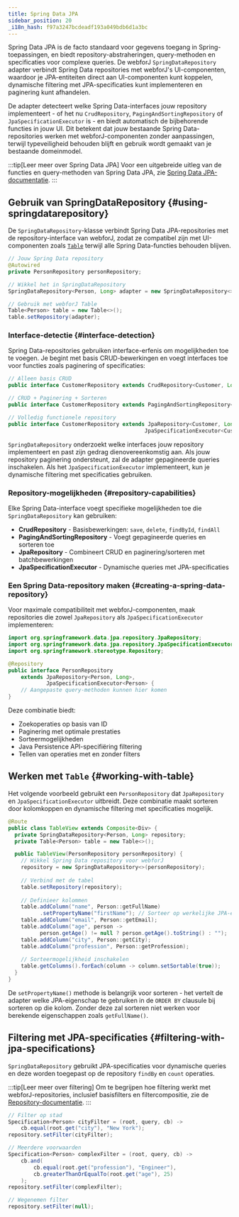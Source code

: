 ```yaml
---
title: Spring Data JPA
sidebar_position: 20
_i18n_hash: f97a3247bcdeadf193a049bdb6d1a3bc
---
```

Spring Data JPA is de facto standaard voor gegevens toegang in Spring-toepassingen, en biedt repository-abstraheringen, query-methoden en specificaties voor complexe queries. De webforJ `SpringDataRepository` adapter verbindt Spring Data repositories met webforJ's UI-componenten, waardoor je JPA-entiteiten direct aan UI-componenten kunt koppelen, dynamische filtering met JPA-specificaties kunt implementeren en paginering kunt afhandelen.

De adapter detecteert welke Spring Data-interfaces jouw repository implementeert - of het nu `CrudRepository`, `PagingAndSortingRepository` of `JpaSpecificationExecutor` is - en biedt automatisch de bijbehorende functies in jouw UI. Dit betekent dat jouw bestaande Spring Data-repositories werken met webforJ-componenten zonder aanpassingen, terwijl typeveiligheid behouden blijft en gebruik wordt gemaakt van je bestaande domeinmodel.

:::tip[Leer meer over Spring Data JPA]
Voor een uitgebreide uitleg van de functies en query-methoden van Spring Data JPA, zie [Spring Data JPA-documentatie](https://docs.spring.io/spring-data/jpa/reference/).
:::

## Gebruik van SpringDataRepository {#using-springdatarepository}

De `SpringDataRepository`-klasse verbindt Spring Data JPA-repositories met de repository-interface van webforJ, zodat ze compatibel zijn met UI-componenten zoals [`Table`](../../components/table/overview) terwijl alle Spring Data-functies behouden blijven.

```java
// Jouw Spring Data repository
@Autowired
private PersonRepository personRepository;

// Wikkel het in SpringDataRepository
SpringDataRepository<Person, Long> adapter = new SpringDataRepository<>(personRepository);

// Gebruik met webforJ Table
Table<Person> table = new Table<>();
table.setRepository(adapter);
```

### Interface-detectie {#interface-detection}

Spring Data-repositories gebruiken interface-erfenis om mogelijkheden toe te voegen. Je begint met basis CRUD-bewerkingen en voegt interfaces toe voor functies zoals paginering of specificaties:

```java
// Alleen basis CRUD
public interface CustomerRepository extends CrudRepository<Customer, Long> {}

// CRUD + Paginering + Sorteren
public interface CustomerRepository extends PagingAndSortingRepository<Customer, Long> {}

// Volledig functionele repository
public interface CustomerRepository extends JpaRepository<Customer, Long>, 
                                           JpaSpecificationExecutor<Customer> {}
```

`SpringDataRepository` onderzoekt welke interfaces jouw repository implementeert en past zijn gedrag dienovereenkomstig aan. Als jouw repository paginering ondersteunt, zal de adapter gepagineerde queries inschakelen. Als het `JpaSpecificationExecutor` implementeert, kun je dynamische filtering met specificaties gebruiken.

### Repository-mogelijkheden {#repository-capabilities}

Elke Spring Data-interface voegt specifieke mogelijkheden toe die `SpringDataRepository` kan gebruiken:

- **CrudRepository** - Basisbewerkingen: `save`, `delete`, `findById`, `findAll`
- **PagingAndSortingRepository** - Voegt gepagineerde queries en sorteren toe
- **JpaRepository** - Combineert CRUD en paginering/sorteren met batchbewerkingen
- **JpaSpecificationExecutor** - Dynamische queries met JPA-specificaties

### Een Spring Data-repository maken {#creating-a-spring-data-repository}

Voor maximale compatibiliteit met webforJ-componenten, maak repositories die zowel `JpaRepository` als `JpaSpecificationExecutor` implementeren:

```java title="PersonRepository.java"
import org.springframework.data.jpa.repository.JpaRepository;
import org.springframework.data.jpa.repository.JpaSpecificationExecutor;
import org.springframework.stereotype.Repository;

@Repository
public interface PersonRepository
    extends JpaRepository<Person, Long>,
            JpaSpecificationExecutor<Person> {
    // Aangepaste query-methoden kunnen hier komen
}
```

Deze combinatie biedt:

- Zoekoperaties op basis van ID
- Paginering met optimale prestaties
- Sorteermogelijkheden
- Java Persistence API-specifiëring filtering
- Tellen van operaties met en zonder filters

## Werken met `Table` {#working-with-table}

Het volgende voorbeeld gebruikt een `PersonRepository` dat `JpaRepository` en `JpaSpecificationExecutor` uitbreidt. Deze combinatie maakt sorteren door kolomkoppen en dynamische filtering met specificaties mogelijk.

```java title="TableView.java"
@Route
public class TableView extends Composite<Div> {
  private SpringDataRepository<Person, Long> repository;
  private Table<Person> table = new Table<>();

  public TableView(PersonRepository personRepository) {
    // Wikkel Spring Data repository voor webforJ
    repository = new SpringDataRepository<>(personRepository);
    
    // Verbind met de tabel
    table.setRepository(repository);
    
    // Definieer kolommen
    table.addColumn("name", Person::getFullName)
          .setPropertyName("firstName"); // Sorteer op werkelijke JPA-eigenschap
    table.addColumn("email", Person::getEmail);
    table.addColumn("age", person -> 
          person.getAge() != null ? person.getAge().toString() : "");
    table.addColumn("city", Person::getCity);
    table.addColumn("profession", Person::getProfession);
    
    // Sorteermogelijkheid inschakelen
    table.getColumns().forEach(column -> column.setSortable(true));
  }
}
```

De `setPropertyName()` methode is belangrijk voor sorteren - het vertelt de adapter welke JPA-eigenschap te gebruiken in de `ORDER BY` clausule bij sorteren op die kolom. Zonder deze zal sorteren niet werken voor berekende eigenschappen zoals `getFullName()`.

## Filtering met JPA-specificaties {#filtering-with-jpa-specifications}

`SpringDataRepository` gebruikt JPA-specificaties voor dynamische queries en deze worden toegepast op de repository `findBy` en `count` operaties.

:::tip[Leer meer over filtering]
Om te begrijpen hoe filtering werkt met webforJ-repositories, inclusief basisfilters en filtercompositie, zie de [Repository-documentatie](../../advanced/repository/overview).
:::

```java
// Filter op stad
Specification<Person> cityFilter = (root, query, cb) -> 
    cb.equal(root.get("city"), "New York");
repository.setFilter(cityFilter);

// Meerdere voorwaarden
Specification<Person> complexFilter = (root, query, cb) -> 
    cb.and(
        cb.equal(root.get("profession"), "Engineer"),
        cb.greaterThanOrEqualTo(root.get("age"), 25)
    );
repository.setFilter(complexFilter);

// Wegenemen filter
repository.setFilter(null);
```
